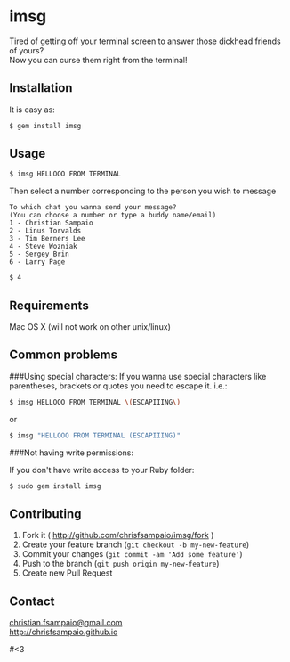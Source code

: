 # imsg

Tired of getting off your terminal screen to answer those dickhead friends of yours?  
Now you can curse them right from the terminal!

## Installation

It is easy as:

```bash
$ gem install imsg
```

## Usage

```bash
$ imsg HELLOOO FROM TERMINAL
```

Then select a number corresponding to the person you wish to message

    To which chat you wanna send your message?
    (You can choose a number or type a buddy name/email)
    1 - Christian Sampaio
    2 - Linus Torvalds
    3 - Tim Berners Lee
    4 - Steve Wozniak
    5 - Sergey Brin
    6 - Larry Page
```bash
$ 4
```

## Requirements
Mac OS X (will not work on other unix/linux)


## Common problems
###Using special characters:
If you wanna use special characters like parentheses, brackets or quotes you need to escape it. i.e.:
```bash
$ imsg HELLOOO FROM TERMINAL \(ESCAPIIING\)
```
or
```bash
$ imsg "HELLOOO FROM TERMINAL (ESCAPIIING)"
```

###Not having write permissions:

If you don't have write access to your Ruby folder:

```bash
$ sudo gem install imsg
```

    
## Contributing

1. Fork it ( http://github.com/chrisfsampaio/imsg/fork )
2. Create your feature branch (`git checkout -b my-new-feature`)
3. Commit your changes (`git commit -am 'Add some feature'`)
4. Push to the branch (`git push origin my-new-feature`)
5. Create new Pull Request

## Contact
christian.fsampaio@gmail.com  
http://chrisfsampaio.github.io


#<3
